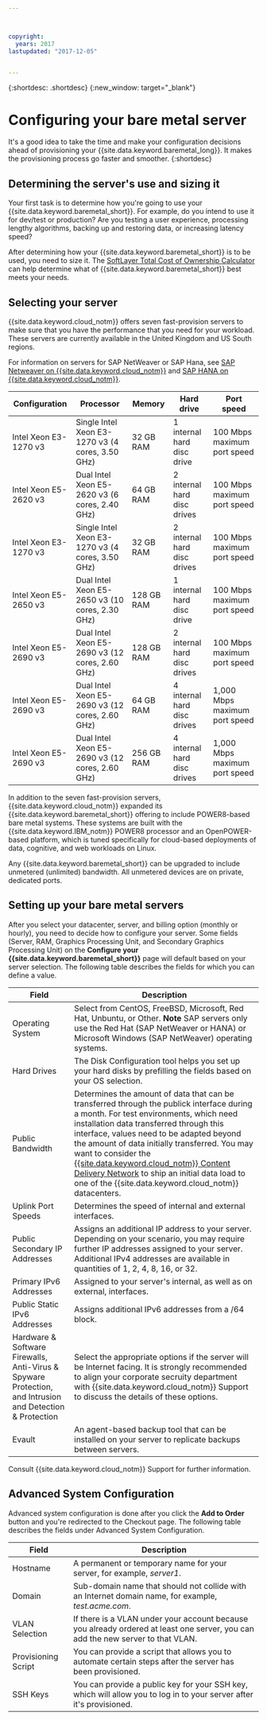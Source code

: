 ```yaml
---



copyright:
  years: 2017
lastupdated: "2017-12-05"


---
```


{:shortdesc: .shortdesc}
{:new_window: target="_blank"}

# Configuring your bare metal server

It's a good idea to take the time and make your configuration decisions ahead of provisioning your {{site.data.keyword.baremetal_long}}. It makes the provisioning process go faster and smoother. {:shortdesc}

## Determining the server's use and sizing it

Your first task is to determine how you're going to use your {{site.data.keyword.baremetal_short}}. For example, do you intend to use it for dev/test or production? Are you testing a user experience, processing lengthy algorithms, backing up and restoring data, or increasing latency speed?

After determining how your {{site.data.keyword.baremetal_short}} is to be used, you need to size it. The [SoftLayer Total Cost of Ownership Calculator](http://www.softlayer.com/tco/) can help determine what of {{site.data.keyword.baremetal_short}} best meets your needs.

## Selecting your server

{{site.data.keyword.cloud_notm}} offers seven fast-provision servers to make sure that you have the performance that you need for your workload. These servers are currently available in the United Kingdom and US South regions.

For information on servers for SAP NetWeaver or SAP Hana, see [SAP Netweaver on {{site.data.keyword.cloud_notm}}](https://console.bluemix.net/docs/infrastructure/sap-netweaver/sap-about.html) and [SAP HANA on {{site.data.keyword.cloud_notm}}](https://console.bluemix.net/docs/infrastructure/sap-hana/hana-about.html).

| **Configuration** | **Processor** | **Memory** | **Hard drive** | **Port speed** |
|-------------------|---------------|------------|----------------|----------------|
| Intel Xeon E3-1270 v3 |Single Intel Xeon E3-1270 v3 (4 cores, 3.50 GHz) |32 GB RAM |1 internal hard disc drive |100 Mbps maximum port speed|
|Intel Xeon E5-2620 v3 |Dual Intel Xeon E5-2620 v3 (6 cores, 2.40 GHz) |64 GB RAM |2 internal hard disc drives |100 Mbps maximum port speed|
|Intel Xeon E3-1270 v3 |Single Intel Xeon E3-1270 v3 (4 cores, 3.50 GHz) |32 GB RAM |2 internal hard disc drives |100 Mbps maximum port speed|
|Intel Xeon E5-2650 v3 |Dual Intel Xeon E5-2650 v3 (10 cores, 2.30 GHz) |128 GB RAM |1 internal hard disc drive |100 Mbps maximum port speed|
|Intel Xeon E5-2690 v3 |Dual Intel Xeon E5-2690 v3 (12 cores, 2.60 GHz) |128 GB RAM |2 internal hard disc drives |100 Mbps maximum port speed|
|Intel Xeon E5-2690 v3 |Dual Intel Xeon E5-2690 v3 (12 cores, 2.60 GHz) |64 GB RAM |4 internal hard disc drives |1,000 Mbps maximum port speed|
|Intel Xeon E5-2690 v3 |Dual Intel Xeon E5-2690 v3 (12 cores, 2.60 GHz) |256 GB RAM |4 internal hard disc drives |1,000 Mbps maximum port speed|

In addition to the seven fast-provision servers, {{site.data.keyword.cloud_notm}} expanded its {{site.data.keyword.baremetal_short}} offering to include POWER8-based bare metal systems. These systems are built with the {{site.data.keyword.IBM_notm}} POWER8 processor and an OpenPOWER-based platform, which is tuned specifically for cloud-based deployments of data, cognitive, and web workloads on Linux.

Any {{site.data.keyword.baremetal_short}} can be upgraded to include unmetered (unlimited) bandwidth. All unmetered devices are on private, dedicated ports.

## Setting up your bare metal servers

After you select your datacenter, server, and billing option (monthly or hourly), you need to decide how to configure your server. Some fields (Server, RAM, Graphics Processing Unit, and Secondary Graphics Processing Unit) on the **Configure your {{site.data.keyword.baremetal_short}}** page will default based on your server selection. The following table describes the fields for which you can define a value.

| **Field** | **Description** |
|-------------------|---------------|
|Operating System |Select from CentOS, FreeBSD, Microsoft, Red Hat, Unbuntu, or Other. **Note** SAP servers only use the Red Hat (SAP NetWeaver or HANA) or Microsoft Windows (SAP NetWeaver) operating systems. |
|Hard Drives |The Disk Configuration tool helps you set up your hard disks by prefilling the fields based on your OS selection. |
|Public Bandwidth |Determines the amount of data that can be transferred through the publick interface during a month. For test environments, which need installation data transferred through this interface, values need to be adapted beyond the amount of data initially transferred. You may want to consider the [{{site.data.keyword.cloud_notm}} Content Delivery Network](https://www.ibm.com/cloud/cdn) to ship an initial data load to one of the {{site.data.keyword.cloud_notm}} datacenters. |
|Uplink Port Speeds |Determines the speed of internal and external interfaces. |
|Public Secondary IP Addresses |Assigns an additional IP address to your server. Depending on your scenario, you may require further IP addresses assigned to your server. Additional IPv4 addresses are available in quantities of 1, 2, 4, 8, 16, or 32. |
|Primary IPv6 Addresses |Assigned to your server's internal, as well as on external, interfaces. |
|Public Static IPv6 Addresses |Assigns additional IPv6 addresses from a /64 block. |
|Hardware & Software Firewalls, Anti-Virus & Spyware Protection, and Intrusion and Detection & Protection |Select the appropriate options if the server will be Internet facing. It is strongly recommended to align your corporate secruity department with {{site.data.keyword.cloud_notm}} Support to discuss the details of these options. |
|Evault |An agent-based backup tool that can be installed on your server to replicate backups between servers. |

Consult {{site.data.keyword.cloud_notm}} Support for further information.


## Advanced System Configuration

Advanced system configuration is done after you click the **Add to Order** button and you're redirected to the Checkout page. The following table describes the fields under Advanced System Configuration.

| **Field** | **Description** |
|-------------------|---------------|
|Hostname |A permanent or temporary name for your server, for example, _server1_. |
|Domain |Sub-domain name that should not collide with an Internet domain name, for example, _test.acme.com_. |
|VLAN Selection |If there is a VLAN under your account because you already ordered at least one server, you can add the new server to that VLAN. |
|Provisioning Script |You can provide a script that allows you to automate certain steps after the server has been provisioned. |
|SSH Keys |You can provide a public key for your SSH key, which will allow you to log in to your server after it's provisioned. |
